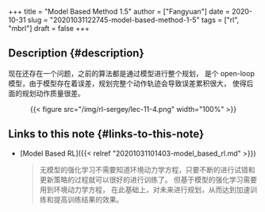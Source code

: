 +++
title = "Model Based Method 1.5"
author = ["Fangyuan"]
date = 2020-10-31
slug = "20201031122745-model-based-method-1-5"
tags = ["rl", "mbrl"]
draft = false
+++

## Description {#description}

现在还存在一个问题，之前的算法都是通过模型进行整个规划，
是个 open-loop 模型，由于模型存在着误差，规划完整个动作轨迹会导致误差累积很大，
使得后面的规划动作质量很差。

<style>.org-center { margin-left: auto; margin-right: auto; text-align: center; }</style>

<div class="org-center">

{{< figure src="/img/rl-sergey/lec-11-4.png" width="100%" >}}

</div>


## Links to this note {#links-to-this-note}

-   [Model Based RL]({{< relref "20201031101403-model_based_rl.md" >}})

    >   无模型的强化学习不需要知道环境动力学方程，只要不断的进行试错和更新策略的过程就可以很好的进行训练了。
    > 但基于模型的强化学习需要用到环境动力学方程，
    > 在此基础上，对未来进行规划，从而达到加速训练和提高训练结果的效果。
